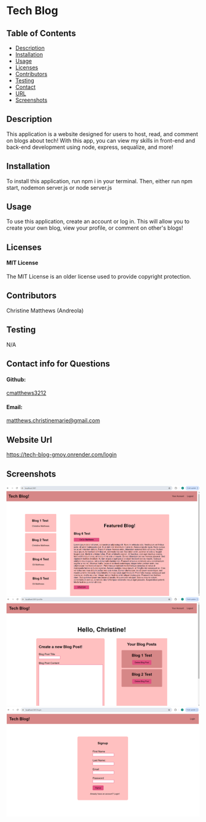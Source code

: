 
# Tech Blog

## Table of Contents
- [Description](#description)
- [Installation](#installation)
- [Usage](#usage)
- [Licenses](#licenses)
- [Contributors](#contributors)
- [Testing](#testing)
- [Contact](#contact-info-for-questions)
- [URL](#website-url)
- [Screenshots](#screenshots)

## Description
This application is a website designed for users to host, read, and comment on blogs about tech! With this app, you can view my skills in front-end and back-end development using node, express, sequalize, and more!

## Installation
To install this application, run npm i in your terminal. Then, either run npm start, nodemon server.js or node server.js

## Usage
To use this application, create an account or log in. This will allow you to create your own blog, view your profile, or comment on other's blogs!

## Licenses
#### MIT License
The MIT License is an older license used to provide copyright protection.

## Contributors
Christine Matthews (Andreola)

## Testing
N/A

## Contact info for Questions
#### Github: 
<a href="https://github.com/cmatthews3212">cmatthews3212</a>

#### Email: 
<a href="mailto: matthews.christinemarie@gmail.com">matthews.christinemarie@gmail.com</a>

## Website Url
https://tech-blog-gmoy.onrender.com/login

## Screenshots
<img src="./develop/public/assets/techblog1.png">
<img src="./develop/public/assets/techblog2.png">
<img src="./develop/public/assets/techblog3.png">
